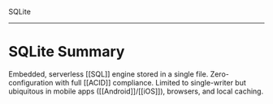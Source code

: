 SQLite

---

# **SQLite Summary**
Embedded, serverless [[SQL]] engine stored in a single file. Zero-configuration with full [[ACID]] compliance. Limited to single-writer but ubiquitous in mobile apps ([[Android]]/[[iOS]]), browsers, and local caching.